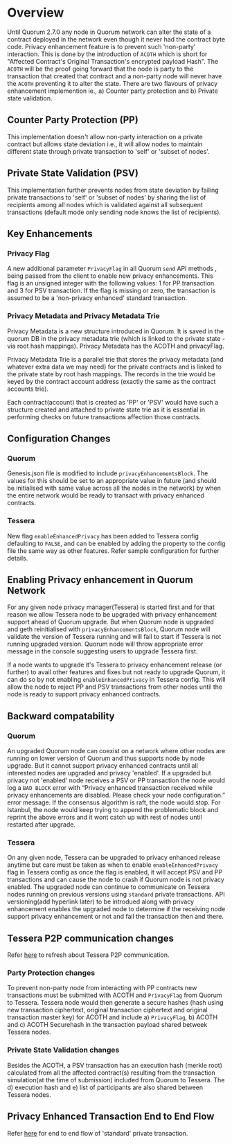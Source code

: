 # Overview

Until Quorum 2.7.0 any node in Quorum network can alter the state of a contract deployed in the network even though it never had the contract byte code. Privacy enhancement feature is to prevent such 'non-party' interaction. This is done by the introduction of `ACOTH` which is short for "Affected Contract's Original Transaction's encrypted payload Hash". The `ACOTH` will be the proof going forward that the node is party to the transaction that created that contract and a non-party node will never have the `ACOTH` preventing it to alter the state. There are two flavours of privacy enhancement implemention ie., a) Counter party protection  and b) Private state validation.

## Counter Party Protection (PP)

This implementation doesn't allow non-party interaction on a private contract but allows state deviation i.e., it will allow nodes to maintain different state through private transaction to 'self' or 'subset of nodes'. 

## Private State Validation (PSV)

This implementation further prevents nodes from state deviation by failing private transactions to 'self' or 'subset of nodes' by sharing the list of recipients among all nodes which is validated against all subsequent transactions (default mode only sending node knows the list of recipients). 

## Key Enhancements

### Privacy Flag

A new additional parameter `PrivacyFlag` in all Quorum `send` API methods , being passed from the client to enable new privacy enhancements. This flag is an unsigned integer with the following values: 1 for PP transaction and 3 for PSV transaction. If the flag is missing or zero, the transaction is assumed to be a 'non-privacy enhanced' standard transaction. 

### Privacy Metadata and Privacy Metadata Trie

Privacy Metadata is a new structure introduced in Quorum. It is saved in the quorum DB in the privacy metadata trie (which is linked to the private state - via root hash mappings). Privacy Metadata has the ACOTH and privacyFlag.

Privacy Metadata Trie is a parallel trie that stores the privacy metadata (and whatever extra data we may need) for the private contracts and is linked to the private state by root hash mappings. The records in the trie would be keyed by the contract account address (exactly the same as the contract accounts trie).

Each contract(account) that is created as 'PP' or 'PSV' would have such a structure created and attached to private state trie as it is essential in performing checks on future transactions affection those contracts.

## Configuration Changes

### Quorum

Genesis.json file is modified to include `privacyEnhancementsBlock`. The values for this should be set to an appropriate value in future (and should be initialised with same value across all the nodes in the network) by when the entire network would be ready to transact with privacy enhanced contracts. 

### Tessera

New flag `enableEnhancedPrivacy` has been added to Tessera config defaulting to `FALSE`, and can be enabled by adding the property to the config file the same way as other features. Refer sample configuration for further details.

## Enabling Privacy enhancement in Quorum Network 

For any given node privacy manager(Tessera) is started first and for that reason we allow Tessera node to be upgraded with privacy enhancement support ahead of Quorum upgrade. But when Quorum node is upgraded and geth reinitialised with `privacyEnhancementsBlock`, Quorum node will validate the version of Tessera running and will fail to start if Tessera is not running upgraded version. Quorum node will throw appropriate error message in the console suggesting users to upgrade Tessera first.

If a node wants to upgrade it's Tessera to privacy enhancement release (or further) to avail other features and fixes but not ready to upgrade Quorum, it can do so by not enabling `enableEnhancedPrivacy` in Tessera config. This will allow the node to reject PP and PSV transactions from other nodes until the node is ready to support privacy enhanced contracts.

## Backward compatability

### Quorum

An upgraded Quorum node can coexist on a network where other nodes are running on lower version of Quorum and thus supports node by node upgrade. But it cannot support privacy enhanced contracts until all interested nodes are upgraded and privacy 'enabled'. If a upgraded but privacy not 'enabled' node receives a PSV or PP transaction the node would log a `BAD BLOCK` error with “Privacy enhanced transaction received while privacy enhancements are disabled. Please check your node configuration.” error message. If the consensus algorithm is raft, the node would stop. For Istanbul, the node would keep trying to append the problematic block and reprint the above errors and it wont catch up with rest of nodes until restarted after upgrade.

### Tessera 

On any given node, Tessera can be upgraded to privacy enhanced release anytime but care must be taken as when to enable `enableEnhancedPrivacy` flag in Tessera config as once the flag is enabled, it will accept PSV and PP transactions and can cause the node to crash if Quorum node is not privacy enabled. The upgraded node can continue to communicate on Tessera nodes running on previous versions using `standard` private transactions. API versioning(add hyperlink later) to be introdued along with privacy enhancement enables the upgraded node to determine if the receiving node support privacy enhancement or not and fail the transaction then and there. 

## Tessera P2P communication changes

Refer [here](http://docs.goquorum.com/en/latest/Privacy/Lifecycle-of-a-private-transaction/) to refresh about Tessera P2P communication.

### Party Protection changes

To prevent non-party node from interacting with PP contracts new transactions must be submitted with ACOTH and `PrivacyFlag` from Quorum to Tessera. Tessera node would then generate a secure hashes (hash using new transaction ciphertext, original transaction ciphertext and original transaction master key) for ACOTH and include a) `PrivacyFlag`, b) ACOTH and c) ACOTH Securehash in the transaction payload shared betweek Tessera nodes.

### Private State Validation changes

Besides the ACOTH, a PSV transaction has an execution hash (merkle root) calculated from all the affected contract(s) resulting from the transaction simulation(at the time of submission) included from Quorum to Tessera. The d) execution hash and e) list of participants are also shared between Tessera nodes.

## Privacy Enhanced Transaction End to End Flow

Refer [here](http://docs.goquorum.com/en/latest/Privacy/Lifecycle-of-a-private-transaction/) for end to end flow of 'standard' private transaction.







